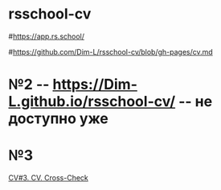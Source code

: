 # rsschool-cv
#https://app.rs.school/

#https://github.com/Dim-L/rsschool-cv/blob/gh-pages/cv.md

# №2 -- https://Dim-L.github.io/rsschool-cv/ -- не доступно уже

# №3
[CV#3. CV. Cross-Check](https://Dim-L.github.io/rsschool-cv/CVCrossCheck/index.html)
